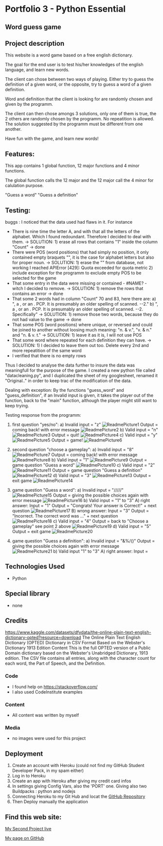 # Portfolio 3 - Python Essential

## Word guess game

## Project description

This website is a word game based on a free english dictionary. 

The goal for the end user is to test his/her knowledges of the english language, and learn new words.

The client can chose between two ways of playing. Either try to guess the definition of a given word, or the opposite, try to guess a word of a given definition.

Word and definition that the client is looking for are randomly chosen and given by the programm.

The client can then chose amongs 3 solutions, only one of them is true, the 2 others are randomly chosen by the programm. No repeatition is allowed. The solution suggested by the programm must be different from one another.

Have fun with the game, and learn new words!


## Features:

This app contains 1 global function, 12 major functions and 4 minor functions.

The global function calls the 12 major and the 12 major call the 4 minor for calulation purpose.

"Guess a word"
"Guess a definition"

## Testing:
buggs : 
I noticed that the data used had flaws in it. For instance 
- There is nine time the letter A, and with that all the letters of the alphabet. Which I found redoundant. Therefore I decided to deal with them.
    -> SOLUTION:
            1) erase all rows that contains "1" inside the column "Count" -> done
- There were POS (word positions) that had simply no position, it only contained empty braquets "", it is the case for alphabet letters but also for proper noun.
    -> SOLUTION: 
            1) erase the "" from database, not working I reached APIError [429]: Quota exceeded for quota metric
            2) include exception for the programm to exclude empty POS to be selected for the game
- That some entry in the data were missing or contained - #NAME? - witch I decided to remove.
    -> SOLUTION:
            1) remove the rows that contains an error -> done
- That some 2 words had in column "Count" 70 and 83, here there are: 
            a) ", a , or an . PCP. It is presumably an older spelling of scanned. --2."
            b) ", a , or an . PCP. It is presumably an older spelling of scanned. --2. Specifically"
    -> SOLUTION:
            1) remove those two words, because they do not had value to the game -> done
- That some POS (word positions) where unique, or reversed and could be joined to another without loosing much meaning: "n. & v.", "v. & n." and "n. & v. t."
    -> SOLUTION:
            1) leave it as it is, I will not use POS
- That some word where repeated for each definition they can have. 
    -> SOLUTION: 
            1) I decided to leave them out too. Delete every 2nd and more repeatition of the same word
- I verified that there is no empty rows

Thus I decided to analyse the data further to insure the data was meaningfull for the purpose of the game. I created a new python file called "datacleaning.py", and I duplicated the sheet of my googlesheet, renamed it "Original.." in order to keep trac of the modification of the data.

Dealing with exception:
By the functions "guess_word" and "guess_definition", if an Invalid input is given, it takes the player out of the function, back to the "main" function, although the player might still want to keep trying.


Testing response from the programm:
1) first question "yes/no":
        a)      Invalid input = "z"
                <img src="Readmepics/Printscreen_1.jpg" alt="ReadmePicture1">
                Output = coming back! with error message
                <img src="Readmepics/Printscreen_2.jpg" alt="ReadmePicture2">
        b)      Valid input = "n"
                <img src="Readmepics/Printscreen_3.jpg" alt="ReadmePicture3">
                Output = quit!
                <img src="Readmepics/Printscreen_4.jpg" alt="ReadmePicture4">
        c)      Valid input = "y"
                <img src="Readmepics/Printscreen_5.jpg" alt="ReadmePicture5">
                Output = game!
                <img src="Readmepics/Printscreen_6.jpg" alt="ReadmePicture6">

2) second question "choose a gameplay":
        a)      Invalid input = "8"
                <img src="Readmepics/Printscreen_7.jpg" alt="ReadmePicture7">
                Output = coming back! with error message
                <img src="Readmepics/Printscreen_8.jpg" alt="ReadmePicture8">
        b)      Valid input = "1"
                <img src="Readmepics/Printscreen_9.jpg" alt="ReadmePicture9">
                Output = game question "Guess a word"
                <img src="Readmepics/Printscreen_10.jpg" alt="ReadmePicture10">
        c)      Valid input = "2"
                <img src="Readmepics/Printscreen_11.jpg" alt="ReadmePicture11">
                Output = game question "Guess a definition"
                <img src="Readmepics/Printscreen_12.jpg" alt="ReadmePicture12">
        d)      Valid input = "3"
                <img src="Readmepics/Printscreen_13.jpg" alt="ReadmePicture13">
                Output = exit game
                <img src="Readmepics/Printscreen_14.jpg" alt="ReadmePicture14">

3) game question "Guess a word":
        a)      Invalid input = "/////"
                <img src="Readmepics/Printscreen_15.jpg" alt="ReadmePicture15">
                Output = giving the possible choices again with error message
                <img src="Readmepics/Printscreen_16.jpg" alt="ReadmePicture16">
        b)      Valid input = "1" to "3"
                A) right answer:
                        Input = "1"
                        Output = "Congrats! Your answer is Correct!" + next question
                        <img src="Readmepics/Printscreen_17.jpg" alt="ReadmePicture17">
                B) wrong answer:
                        Input = "3"
                        Output = "Incorrect. The correct word was ..." + next question
                        <img src="Readmepics/Printscreen_18.jpg" alt="ReadmePicture18">
        c)      Valid input = "4"
                Output = back to "Choose a gameplay" see point 2 above
                <img src="Readmepics/Printscreen_19.jpg" alt="ReadmePicture19">
        d)      Valid input = "5"
                Output = exit game
                <img src="Readmepics/Printscreen_20.jpg" alt="ReadmePicture20">

4) game question "Guess a definition":
        a)      Invalid input = "&%/()"
                Output = giving the possible choices again with error message
                <img src="Readmepics/Printscreen_21.jpg" alt="ReadmePicture21">
        b)      Valid input "1" to "3"
                A) right answer:
                        Input = 




## Technologies Used

- Python

## Special library

- none

## Credits
https://www.kaggle.com/datasets/dfydata/the-online-plain-text-english-dictionary-opted?resource=download
The Online Plain Text English Dictionary (OPTED)
Dictionary in CSV Format Based on the Webster's Dictionary 1913 Edition
Content
This is the full OPTED version of a Public Domain dictionary based on the Webster's Unabridged Dictionary, 1913 edition. The CSV file contains all entries, along with the character count for each word, the Part of Speech, and the Definition.

### Code

- I found help on <https://stackoverflow.com/>
- I also used CodeInstitute examples

### Content

- All content was written by myself

### Media

- no images were used for this project

## Deployment

1. Create an account with Heroku (could not find my GitHub Student Developer Pack, in my spam either)
2. Log in to Heroku
3. Create an app with Heroku after giving my credit card infos
4. In settings giving Config Vars, also the 'PORT' one. Giving also two Buildpacks : python and nodejs
5. Connecting Heroku to my Git Hub and locat the [GitHub Repository](https://github.com/Cyril-CRGB/Portfolio3_Python_Essentials.git)
6. Then Deploy manually the application

## Find this web site:

[My Second Project live](https://portfolio3-python-essentials-d35a77840b91.herokuapp.com/)

[My page on GitHub](https://github.com/Cyril-CRGB/Portfolio3_Python_Essentials.git)